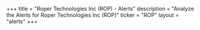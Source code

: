 +++
title = "Roper Technologies Inc (ROP) - Alerts"
description = "Analyze the Alerts for Roper Technologies Inc (ROP)"
ticker = "ROP"
layout = "alerts"
+++

